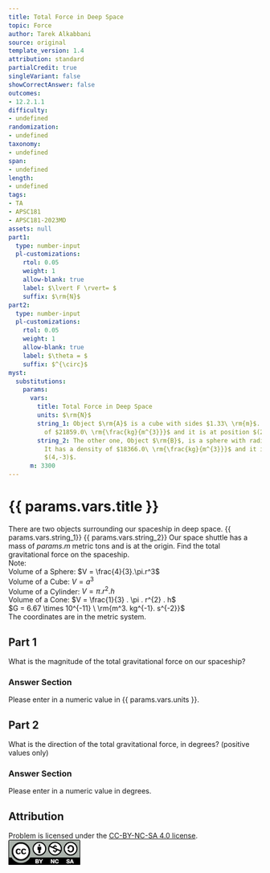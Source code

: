 ```yaml
---
title: Total Force in Deep Space
topic: Force
author: Tarek Alkabbani
source: original
template_version: 1.4
attribution: standard
partialCredit: true
singleVariant: false
showCorrectAnswer: false
outcomes:
- 12.2.1.1
difficulty:
- undefined
randomization:
- undefined
taxonomy:
- undefined
span:
- undefined
length:
- undefined
tags:
- TA
- APSC181
- APSC181-2023MD
assets: null
part1:
  type: number-input
  pl-customizations:
    rtol: 0.05
    weight: 1
    allow-blank: true
    label: $\lvert F \rvert= $
    suffix: $\rm{N}$
part2:
  type: number-input
  pl-customizations:
    rtol: 0.05
    weight: 1
    allow-blank: true
    label: $\theta = $
    suffix: $^{\circ}$
myst:
  substitutions:
    params:
      vars:
        title: Total Force in Deep Space
        units: $\rm{N}$
        string_1: Object $\rm{A}$ is a cube with sides $1.33\ \rm{m}$. It has a density
          of $21859.0\ \rm{\frac{kg}{m^{3}}}$ and it is at position $(2,2)$.
        string_2: The other one, Object $\rm{B}$, is a sphere with radius $2.63\ \rm{m}$.
          It has a density of $18366.0\ \rm{\frac{kg}{m^{3}}}$ and it is at position
          $(4,-3)$.
      m: 3300
---
```

# {{ params.vars.title }}
There are two objects surrounding our spaceship in deep space. {{ params.vars.string_1}} {{ params.vars.string_2}} Our space shuttle has a mass of ${{ params.m}}$ metric tons and is at the origin. Find the total gravitational force on the spaceship.
<br>
Note: <br>
Volume of a Sphere: $V = \frac{4}{3}.\pi.r^3$<br>
Volume of a Cube: $V = a^3$<br>
Volume of a Cylinder: $V = \pi . r^{2} . h$<br>
Volume of a Cone: $V = \frac{1}{3} . \pi . r^{2} . h$ <br>
$G = 6.67 \times 10^{-11} \ \rm{m^3. kg^{-1}. s^{-2}}$ <br>
The coordinates are in the metric system.

## Part 1

What is the magnitude of the total gravitational force on our spaceship?

### Answer Section

Please enter in a numeric value in {{ params.vars.units }}.

## Part 2

What is the direction of the total gravitational force, in degrees? (positive values only)

### Answer Section

Please enter in a numeric value in degrees.

## Attribution

Problem is licensed under the [CC-BY-NC-SA 4.0 license](https://creativecommons.org/licenses/by-nc-sa/4.0/).<br> ![The Creative Commons 4.0 license requiring attribution-BY, non-commercial-NC, and share-alike-SA license.](https://raw.githubusercontent.com/firasm/bits/master/by-nc-sa.png)